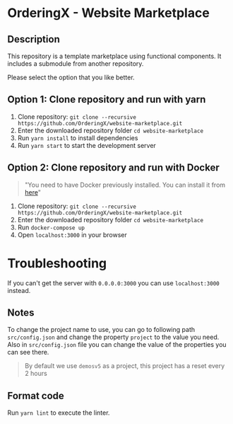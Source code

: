 # OrderingX - Website Marketplace

## Description

This repository is a template marketplace using functional components. It includes a submodule from another repository.

Please select the option that you like better.

## Option 1: Clone repository and run with yarn

1. Clone repository: `git clone --recursive https://github.com/OrderingX/website-marketplace.git`
2. Enter the downloaded repository folder `cd website-marketplace`
3. Run `yarn install` to install dependencies
4. Run `yarn start` to start the development server

## Option 2: Clone repository and run with Docker
> "You need to have Docker previously installed. You can install it from [here](https://docs.docker.com/engine/install/)"

1. Clone repository: `git clone --recursive https://github.com/OrderingX/website-marketplace.git`
2. Enter the downloaded repository folder `cd website-marketplace`
3. Run `docker-compose up`
4. Open `localhost:3000` in your browser

# Troubleshooting

If you can't get the server with `0.0.0.0:3000` you can use `localhost:3000` instead.

## Notes

To change the project name to use, you can go to following path `src/config.json` and change the property `project` to the value you need.
Also in `src/config.json` file you can change the value of the properties you can see there.

> By default we use `demosv5` as a project, this project has a reset every 2 hours

## Format code

Run `yarn lint` to execute the linter.
